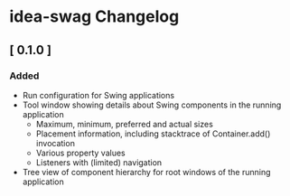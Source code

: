 <!-- Keep a Changelog guide -> https://keepachangelog.com -->

# idea-swag Changelog

## [ 0.1.0 ]

### Added

- Run configuration for Swing applications
- Tool window showing details about Swing components in the running application
    - Maximum, minimum, preferred and actual sizes
    - Placement information, including stacktrace of Container.add() invocation
    - Various property values
    - Listeners with (limited) navigation
- Tree view of component hierarchy for root windows of the running application
